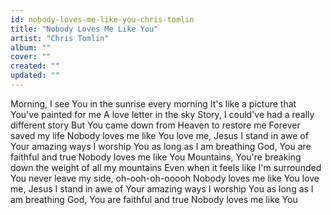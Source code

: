 ```yaml
---
id: nobody-loves-me-like-you-chris-tomlin
title: "Nobody Loves Me Like You"
artist: "Chris Tomlin"
album: ""
cover: ""
created: ""
updated: ""
---
```


Morning, I see You in the sunrise every morning
It's like a picture that You've painted for me
A love letter in the sky
Story, I could've had a really different story
But You came down from Heaven to restore me
Forever saved my life
Nobody loves me like You love me, Jesus
I stand in awe of Your amazing ways
I worship You as long as I am breathing
God, You are faithful and true
Nobody loves me like You
Mountains, You're breaking down the weight of all my mountains
Even when it feels like I'm surrounded
You never leave my side, oh-ooh-oh-ooooh
Nobody loves me like You love me, Jesus
I stand in awe of Your amazing ways
I worship You as long as I am breathing
God, You are faithful and true
Nobody loves me like You